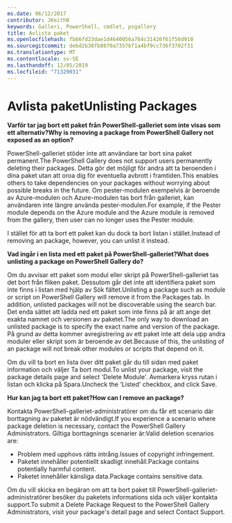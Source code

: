```yaml
---
ms.date: 06/12/2017
contributor: JKeithB
keywords: Galleri, PowerShell, cmdlet, psgallery
title: Avlista paket
ms.openlocfilehash: fb66fd23dae1d4640056a764c31426f61f56d910
ms.sourcegitcommit: debd2b38fb8070a7357bf1a4bf9cc736f3702f31
ms.translationtype: MT
ms.contentlocale: sv-SE
ms.lasthandoff: 12/05/2019
ms.locfileid: "71329031"
---
```

# <a name="unlisting-packages"></a><span data-ttu-id="61de8-103">Avlista paket</span><span class="sxs-lookup"><span data-stu-id="61de8-103">Unlisting Packages</span></span>

<span data-ttu-id="61de8-104">**Varför tar jag bort ett paket från PowerShell-galleriet som inte visas som ett alternativ?**</span><span class="sxs-lookup"><span data-stu-id="61de8-104">**Why is removing a package from PowerShell Gallery not exposed as an option?**</span></span>

<span data-ttu-id="61de8-105">PowerShell-galleriet stöder inte att användare tar bort sina paket permanent.</span><span class="sxs-lookup"><span data-stu-id="61de8-105">The PowerShell Gallery does not support users permanently deleting their packages.</span></span>
<span data-ttu-id="61de8-106">Detta gör det möjligt för andra att ta beroenden i dina paket utan att oroa dig för eventuella avbrott i framtiden.</span><span class="sxs-lookup"><span data-stu-id="61de8-106">This enables others to take dependencies on your packages without worrying about possible breaks in the future.</span></span>
<span data-ttu-id="61de8-107">Om pester-modulen exempelvis är beroende av Azure-modulen och Azure-modulen tas bort från galleriet, kan användaren inte längre använda pester-modulen.</span><span class="sxs-lookup"><span data-stu-id="61de8-107">For example, if the Pester module depends on the Azure module and the Azure module is removed from the gallery, then user can no longer uses the Pester module.</span></span>

<span data-ttu-id="61de8-108">I stället för att ta bort ett paket kan du dock ta bort listan i stället.</span><span class="sxs-lookup"><span data-stu-id="61de8-108">Instead of removing an package, however, you can unlist it instead.</span></span>

<span data-ttu-id="61de8-109">**Vad ingår i en lista med ett paket på PowerShell-galleriet?**</span><span class="sxs-lookup"><span data-stu-id="61de8-109">**What does unlisting a package on PowerShell Gallery do?**</span></span>

<span data-ttu-id="61de8-110">Om du avvisar ett paket som modul eller skript på PowerShell-galleriet tas det bort från fliken paket. Dessutom går det inte att identifiera paket som inte finns i listan med hjälp av Sök fältet.</span><span class="sxs-lookup"><span data-stu-id="61de8-110">Unlisting a package such as module or script on PowerShell Gallery will remove it from the Packages tab. In addition, unlisted packages will not be discoverable using the search bar.</span></span>
<span data-ttu-id="61de8-111">Det enda sättet att ladda ned ett paket som inte finns på är att ange det exakta namnet och versionen av paketet.</span><span class="sxs-lookup"><span data-stu-id="61de8-111">The only way to download an unlisted package is to specify the exact name and version of the package.</span></span>
<span data-ttu-id="61de8-112">På grund av detta kommer avregistrering av ett paket inte att dela upp andra moduler eller skript som är beroende av det.</span><span class="sxs-lookup"><span data-stu-id="61de8-112">Because of this, the unlisting of an package will not break other modules or scripts that depend on it.</span></span>

<span data-ttu-id="61de8-113">Om du vill ta bort en lista över ditt paket går du till sidan med paket information och väljer Ta bort modul.</span><span class="sxs-lookup"><span data-stu-id="61de8-113">To unlist your package, visit the package details page and select 'Delete Module'.</span></span> <span data-ttu-id="61de8-114">Avmarkera kryss rutan i listan och klicka på Spara.</span><span class="sxs-lookup"><span data-stu-id="61de8-114">Uncheck the 'Listed' checkbox, and click Save.</span></span>

<span data-ttu-id="61de8-115">**Hur kan jag ta bort ett paket?**</span><span class="sxs-lookup"><span data-stu-id="61de8-115">**How can I remove an package?**</span></span>

<span data-ttu-id="61de8-116">Kontakta PowerShell-galleriet-administratörer om du får ett scenario där borttagning av paketet är nödvändigt.</span><span class="sxs-lookup"><span data-stu-id="61de8-116">If you experience a scenario where package deletion is necessary, contact the PowerShell Gallery Administrators.</span></span>
<span data-ttu-id="61de8-117">Giltiga borttagnings scenarier är:</span><span class="sxs-lookup"><span data-stu-id="61de8-117">Valid deletion scenarios are:</span></span>
- <span data-ttu-id="61de8-118">Problem med upphovs rätts intrång.</span><span class="sxs-lookup"><span data-stu-id="61de8-118">Issues of copyright infringement.</span></span>
- <span data-ttu-id="61de8-119">Paketet innehåller potentiellt skadligt innehåll.</span><span class="sxs-lookup"><span data-stu-id="61de8-119">Package contains potentially harmful content.</span></span>
- <span data-ttu-id="61de8-120">Paketet innehåller känsliga data.</span><span class="sxs-lookup"><span data-stu-id="61de8-120">Package contains sensitive data.</span></span>

<span data-ttu-id="61de8-121">Om du vill skicka en begäran om att ta bort paket till PowerShell-galleriet-administratörer besöker du paketets informations sida och väljer kontakta support.</span><span class="sxs-lookup"><span data-stu-id="61de8-121">To submit a Delete Package Request to the PowerShell Gallery Administrators, visit your package's detail page and select Contact Support.</span></span>
